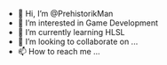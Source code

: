 - 👋 Hi, I’m @PrehistorikMan
- 👀 I’m interested in Game Development
- 🌱 I’m currently learning HLSL
- 💞️ I’m looking to collaborate on ...
- 📫 How to reach me ...

<!---
PrehistorikMan/PrehistorikMan is a ✨ special ✨ repository because its `README.md` (this file) appears on your GitHub profile.
You can click the Preview link to take a look at your changes.
--->
